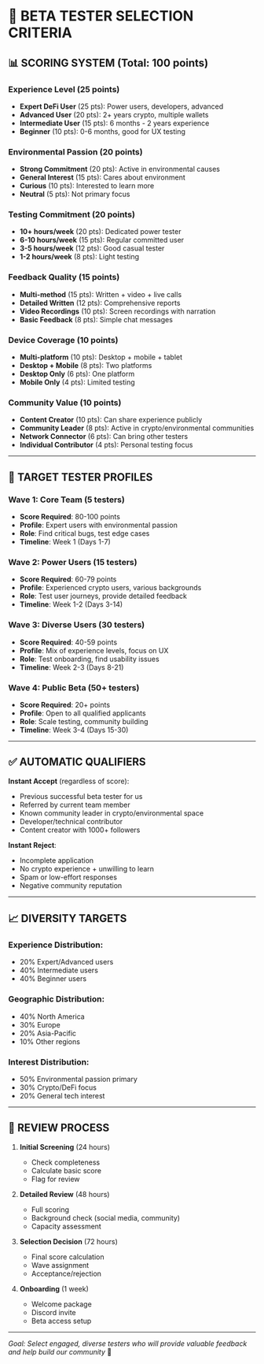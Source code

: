 # 🎯 BETA TESTER SELECTION CRITERIA

## 📊 **SCORING SYSTEM** (Total: 100 points)

### **Experience Level** (25 points)
- **Expert DeFi User** (25 pts): Power users, developers, advanced
- **Advanced User** (20 pts): 2+ years crypto, multiple wallets
- **Intermediate User** (15 pts): 6 months - 2 years experience
- **Beginner** (10 pts): 0-6 months, good for UX testing

### **Environmental Passion** (20 points)
- **Strong Commitment** (20 pts): Active in environmental causes
- **General Interest** (15 pts): Cares about environment
- **Curious** (10 pts): Interested to learn more
- **Neutral** (5 pts): Not primary focus

### **Testing Commitment** (20 points)
- **10+ hours/week** (20 pts): Dedicated power tester
- **6-10 hours/week** (15 pts): Regular committed user
- **3-5 hours/week** (12 pts): Good casual tester
- **1-2 hours/week** (8 pts): Light testing

### **Feedback Quality** (15 points)
- **Multi-method** (15 pts): Written + video + live calls
- **Detailed Written** (12 pts): Comprehensive reports
- **Video Recordings** (10 pts): Screen recordings with narration
- **Basic Feedback** (8 pts): Simple chat messages

### **Device Coverage** (10 points)
- **Multi-platform** (10 pts): Desktop + mobile + tablet
- **Desktop + Mobile** (8 pts): Two platforms
- **Desktop Only** (6 pts): One platform
- **Mobile Only** (4 pts): Limited testing

### **Community Value** (10 points)
- **Content Creator** (10 pts): Can share experience publicly
- **Community Leader** (8 pts): Active in crypto/environmental communities
- **Network Connector** (6 pts): Can bring other testers
- **Individual Contributor** (4 pts): Personal testing focus

---

## 🎯 **TARGET TESTER PROFILES**

### **Wave 1: Core Team** (5 testers)
- **Score Required**: 80-100 points
- **Profile**: Expert users with environmental passion
- **Role**: Find critical bugs, test edge cases
- **Timeline**: Week 1 (Days 1-7)

### **Wave 2: Power Users** (15 testers)  
- **Score Required**: 60-79 points
- **Profile**: Experienced crypto users, various backgrounds
- **Role**: Test user journeys, provide detailed feedback
- **Timeline**: Week 1-2 (Days 3-14)

### **Wave 3: Diverse Users** (30 testers)
- **Score Required**: 40-59 points
- **Profile**: Mix of experience levels, focus on UX
- **Role**: Test onboarding, find usability issues
- **Timeline**: Week 2-3 (Days 8-21)

### **Wave 4: Public Beta** (50+ testers)
- **Score Required**: 20+ points
- **Profile**: Open to all qualified applicants
- **Role**: Scale testing, community building
- **Timeline**: Week 3-4 (Days 15-30)

---

## ✅ **AUTOMATIC QUALIFIERS**

**Instant Accept** (regardless of score):
- Previous successful beta tester for us
- Referred by current team member
- Known community leader in crypto/environmental space
- Developer/technical contributor
- Content creator with 1000+ followers

**Instant Reject**:
- Incomplete application
- No crypto experience + unwilling to learn
- Spam or low-effort responses
- Negative community reputation

---

## 📈 **DIVERSITY TARGETS**

### **Experience Distribution**:
- 20% Expert/Advanced users
- 40% Intermediate users  
- 40% Beginner users

### **Geographic Distribution**:
- 40% North America
- 30% Europe
- 20% Asia-Pacific
- 10% Other regions

### **Interest Distribution**:
- 50% Environmental passion primary
- 30% Crypto/DeFi focus
- 20% General tech interest

---

## 🔄 **REVIEW PROCESS**

1. **Initial Screening** (24 hours)
   - Check completeness
   - Calculate basic score
   - Flag for review

2. **Detailed Review** (48 hours)
   - Full scoring
   - Background check (social media, community)
   - Capacity assessment

3. **Selection Decision** (72 hours)
   - Final score calculation
   - Wave assignment
   - Acceptance/rejection

4. **Onboarding** (1 week)
   - Welcome package
   - Discord invite
   - Beta access setup

---

*Goal: Select engaged, diverse testers who will provide valuable feedback and help build our community* 🌱
